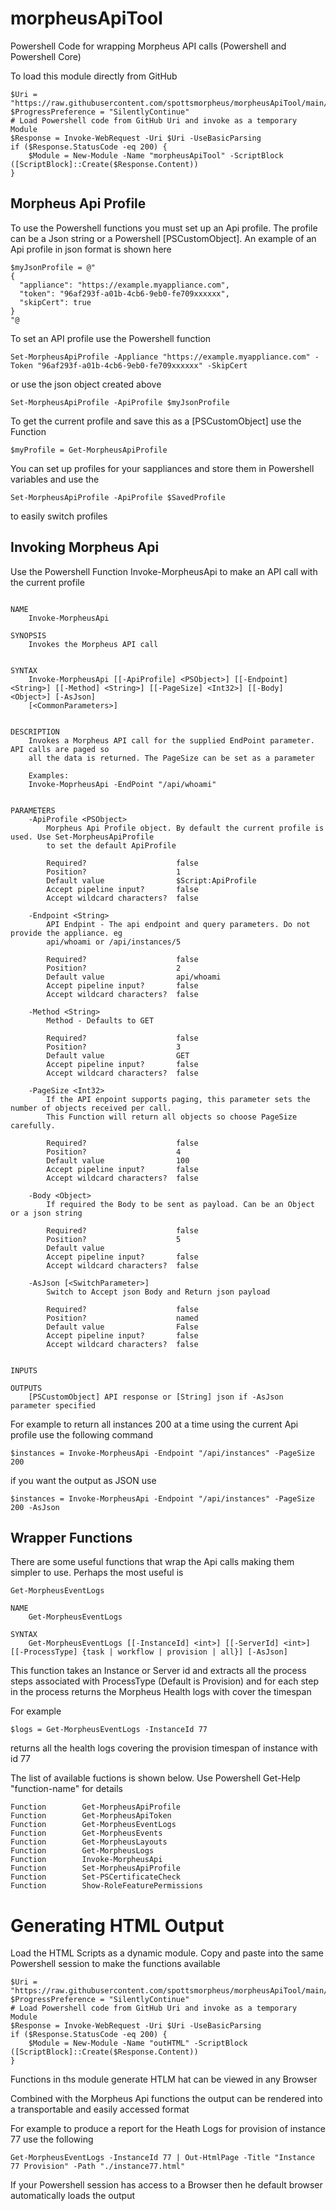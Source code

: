 # morpheusApiTool
Powershell Code for wrapping Morpheus API calls (Powershell and Powershell Core)

To load this module directly from GitHub

```
$Uri = "https://raw.githubusercontent.com/spottsmorpheus/morpheusApiTool/main/morpheusApiTool.ps1"
$ProgressPreference = "SilentlyContinue"
# Load Powershell code from GitHub Uri and invoke as a temporary Module
$Response = Invoke-WebRequest -Uri $Uri -UseBasicParsing
if ($Response.StatusCode -eq 200) {
    $Module = New-Module -Name "morpheusApiTool" -ScriptBlock ([ScriptBlock]::Create($Response.Content))
}
```

## Morpheus Api Profile
To use the Powershell functions you must set up an Api profile. The profile can be a Json string or a Powershell [PSCustomObject]. An example of an Api profile in json format is shown here


```
$myJsonProfile = @"
{
  "appliance": "https://example.myappliance.com",
  "token": "96af293f-a01b-4cb6-9eb0-fe709xxxxxx",
  "skipCert": true
}
"@
```

To set an API profile use the Powershell function

```
Set-MorpheusApiProfile -Appliance "https://example.myappliance.com" -Token "96af293f-a01b-4cb6-9eb0-fe709xxxxxx" -SkipCert
```

or use the json object created above

```
Set-MorpheusApiProfile -ApiProfile $myJsonProfile
```

To get the current profile and save this as a [PSCustomObject] use the Function

```
$myProfile = Get-MorpheusApiProfile
```

You can set up profiles for your sappliances and store them in Powershell variables and use the
```
Set-MorpheusApiProfile -ApiProfile $SavedProfile
```
to easily switch profiles

## Invoking Morpheus Api

Use the Powershell Function Invoke-MorpheusApi to make an API call with the current profile

```

NAME
    Invoke-MorpheusApi

SYNOPSIS
    Invokes the Morpheus API call


SYNTAX
    Invoke-MorpheusApi [[-ApiProfile] <PSObject>] [[-Endpoint] <String>] [[-Method] <String>] [[-PageSize] <Int32>] [[-Body] <Object>] [-AsJson]
    [<CommonParameters>]


DESCRIPTION
    Invokes a Morpheus API call for the supplied EndPoint parameter. API calls are paged so
    all the data is returned. The PageSize can be set as a parameter

    Examples:
    Invoke-MoprheusApi -EndPoint "/api/whoami"


PARAMETERS
    -ApiProfile <PSObject>
        Morpheus Api Profile object. By default the current profile is used. Use Set-MorpheusApiProfile
        to set the default ApiProfile

        Required?                    false
        Position?                    1
        Default value                $Script:ApiProfile
        Accept pipeline input?       false
        Accept wildcard characters?  false

    -Endpoint <String>
        API Endpint - The api endpoint and query parameters. Do not provide the appliance. eg
        api/whoami or /api/instances/5

        Required?                    false
        Position?                    2
        Default value                api/whoami
        Accept pipeline input?       false
        Accept wildcard characters?  false

    -Method <String>
        Method - Defaults to GET

        Required?                    false
        Position?                    3
        Default value                GET
        Accept pipeline input?       false
        Accept wildcard characters?  false

    -PageSize <Int32>
        If the API enpoint supports paging, this parameter sets the number of objects received per call.
        This Function will return all objects so choose PageSize carefully.

        Required?                    false
        Position?                    4
        Default value                100
        Accept pipeline input?       false
        Accept wildcard characters?  false

    -Body <Object>
        If required the Body to be sent as payload. Can be an Object or a json string

        Required?                    false
        Position?                    5
        Default value
        Accept pipeline input?       false
        Accept wildcard characters?  false

    -AsJson [<SwitchParameter>]
        Switch to Accept json Body and Return json payload

        Required?                    false
        Position?                    named
        Default value                False
        Accept pipeline input?       false
        Accept wildcard characters?  false


INPUTS

OUTPUTS
    [PSCustomObject] API response or [String] json if -AsJson parameter specified
```

For example to return all instances 200 at a time using the current Api profile use the following command

```
$instances = Invoke-MorpheusApi -Endpoint "/api/instances" -PageSize 200
```

if you want the output as JSON use

```
$instances = Invoke-MorpheusApi -Endpoint "/api/instances" -PageSize 200 -AsJson
```

## Wrapper Functions

There are some useful functions that wrap the Api calls making them simpler to use. Perhaps the most useful is

```
Get-MorpheusEventLogs

NAME
    Get-MorpheusEventLogs

SYNTAX
    Get-MorpheusEventLogs [[-InstanceId] <int>] [[-ServerId] <int>] [[-ProcessType] {task | workflow | provision | all}] [-AsJson]

```
This function takes an Instance or Server id and extracts all the process steps associated with ProcessType (Default is Provision) and for each step in the process returns the Morpheus Health logs with cover the timespan

For example 

```
$logs = Get-MorpheusEventLogs -InstanceId 77
``` 

returns all the health logs covering the provision timespan of instance with id 77

The list of available fuctions is shown below. Use Powershell Get-Help "function-name" for details 

```
Function        Get-MorpheusApiProfile
Function        Get-MorpheusApiToken
Function        Get-MorpheusEventLogs
Function        Get-MorpheusEvents
Function        Get-MorpheusLayouts
Function        Get-MorpheusLogs
Function        Invoke-MorpheusApi
Function        Set-MorpheusApiProfile
Function        Set-PSCertificateCheck
Function        Show-RoleFeaturePermissions
```

# Generating HTML Output 

Load the HTML Scripts as a dynamic module. Copy and paste into the same Powershell session to make the functions available

```
$Uri = "https://raw.githubusercontent.com/spottsmorpheus/morpheusApiTool/main/outHtml.ps1"
$ProgressPreference = "SilentlyContinue"
# Load Powershell code from GitHub Uri and invoke as a temporary Module
$Response = Invoke-WebRequest -Uri $Uri -UseBasicParsing
if ($Response.StatusCode -eq 200) {
    $Module = New-Module -Name "outHTML" -ScriptBlock ([ScriptBlock]::Create($Response.Content))
}
```

Functions in ths module generate HTLM hat can be viewed in any Browser

Combined with the Morpheus Api functions the output can be rendered into a transportable and easily accessed format

For example to produce a report for the Heath Logs for provision of instance 77 use the following

```
Get-MorpheusEventLogs -InstanceId 77 | Out-HtmlPage -Title "Instance 77 Provision" -Path "./instance77.html"
```

If your Powershell session has access to a Browser then he default browser automatically loads the output
